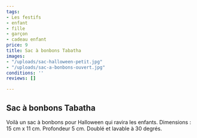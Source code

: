 ```yaml
---
tags:
- Les festifs
- enfant
- fille
- garçon
- cadeau enfant
price: 9
title: Sac à bonbons Tabatha
images:
- "/uploads/sac-halloween-petit.jpg"
- "/uploads/sac-a-bonbons-ouvert.jpg"
conditions: ''
reviews: []

---
```

## Sac à bonbons Tabatha

Voilà un sac à bonbons pour Halloween qui ravira les enfants. Dimensions : 15 cm x 11 cm. Profondeur 5 cm. Doublé et lavable à 30 degrés.
